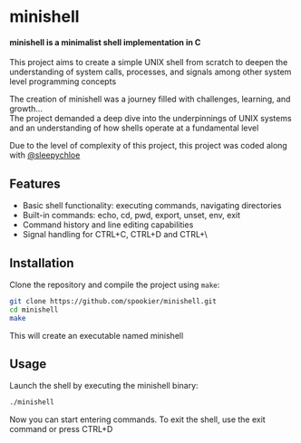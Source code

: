 # minishell
#### minishell is a minimalist shell implementation in C
This project aims to create a simple UNIX shell from scratch to deepen the understanding of system calls, processes, and signals among other system level programming concepts

The creation of minishell was a journey filled with challenges, learning, and growth...  
The project demanded a deep dive into the underpinnings of UNIX systems and an understanding of how shells operate at a fundamental level  

Due to the level of complexity of this project, this project was coded along with [@sleepychloe](https://github.com/sleepychloe)

## Features
- Basic shell functionality: executing commands, navigating directories
- Built-in commands: echo, cd, pwd, export, unset, env, exit
- Command history and line editing capabilities
- Signal handling for CTRL+C, CTRL+D and CTRL+\

## Installation
Clone the repository and compile the project using `make`:
```bash
git clone https://github.com/spookier/minishell.git
cd minishell
make
```
This will create an executable named minishell

## Usage
Launch the shell by executing the minishell binary:

```bash
./minishell
```
Now you can start entering commands. To exit the shell, use the exit command or press CTRL+D
